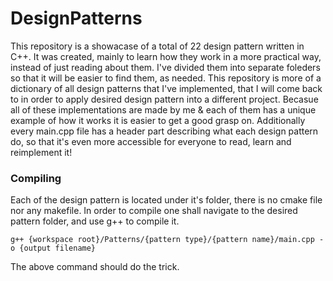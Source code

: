 # DesignPatterns

This repository is a showacase of a total of 22 design pattern written in C++.
It was created, mainly to learn how they work in a more practical way, instead of just reading about them.
I've divided them into separate foleders so that it will be easier to find them, as needed. 
This repository is more of a dictionary of all design patterns that I've implemented, that I will come back to in order to apply desired design pattern into a different project. Becasue all of these implementations are made by me & each of them has a unique example of how it works it is easier to get a good grasp on. Additionally every main.cpp file has a header part describing what each design pattern do, so that it's even more accessible for everyone to read, learn and reimplement it!

### Compiling
Each of the design pattern is located under it's folder, there is no cmake file nor any makefile. In order to compile one shall navigate to the desired pattern folder, and use g++ to compile it.
``` Shell
g++ {workspace root}/Patterns/{pattern type}/{pattern name}/main.cpp -o {output filename}
```
The above command should do the trick.
